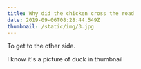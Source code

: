 ```yaml
---
title: Why did the chicken cross the road
date: 2019-09-06T08:28:44.549Z
thumbnail: /static/img/3.jpg
---
```

To get to the other side.

I know it's a picture of duck in thumbnail
